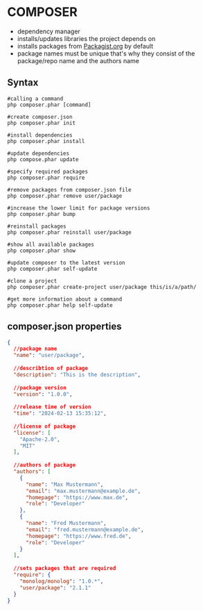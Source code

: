 # COMPOSER

* dependency manager
* installs/updates libraries the project depends on
* installs packages from [Packagist.org](https://packagist.org/) by default
* package names must be unique that's why they consist of the package/repo name and the authors name

## Syntax
```shell
#calling a command
php composer.phar [command]

#create composer.json
php composer.phar init

#install dependencies
php composer.phar install

#update dependencies
php compose.phar update

#specify required packages
php composer.phar require

#remove packages from composer.json file
php composer.phar remove user/package

#increase the lower limit for package versions
php composer.phar bump

#reinstall packages
php composer.phar reinstall user/package

#show all available packages
php composer.phar show

#update composer to the latest version
php composer.phar self-update

#clone a project
php composer.phar create-project user/package this/is/a/path/

#get more information about a command
php composer.phar help self-update
```

## composer.json properties
```json
{
  //package name
  "name": "user/package",
  
  //describtion of package
  "description": "This is the description",
  
  //package version
  "version": "1.0.0",
  
  //release time of version
  "time": "2024-02-13 15:35:12",
  
  //license of package
  "license": [
    "Apache-2.0",
    "MIT"
  ],
  
  //authors of package
  "authors": [
    {
      "name": "Max Mustermann",
      "email": "max.mustermann@example.de",
      "homepage": "https://www.max.de",
      "role": "Developer"
    },
    {
      "name": "Fred Mustermann",
      "email": "fred.mustermann@example.de",
      "homepage": "https://www.fred.de",
      "role": "Developer"
    }
  ],
  
  //sets packages that are required
  "require": {
    "monolog/monolog": "1.0.*",
    "user/package": "2.1.1"
  }
}
```